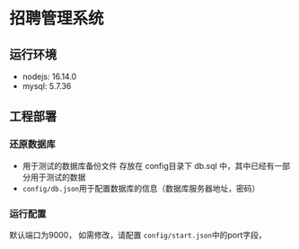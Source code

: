 # 招聘管理系统

## 运行环境

- nodejs: 16.14.0
- mysql: 5.7.36

## 工程部署

### 还原数据库

- 用于测试的数据库备份文件 存放在 config目录下 db.sql 中，其中已经有一部分用于测试的数据
- `config/db.json`用于配置数据库的信息（数据库服务器地址，密码）

### 运行配置

默认端口为9000， 如需修改，请配置 `config/start.json`中的port字段，
